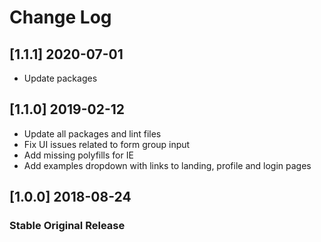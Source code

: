 # Change Log

## [1.1.1] 2020-07-01
- Update packages

## [1.1.0] 2019-02-12
- Update all packages and lint files
- Fix UI issues related to form group input
- Add missing polyfills for IE
- Add examples dropdown with links to landing, profile and login pages

## [1.0.0] 2018-08-24
### Stable Original Release

